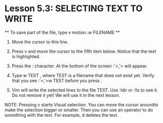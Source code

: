 # Lesson 5.3: SELECTING TEXT TO WRITE

** To save part of the file, type  v  motion  :w FILENAME **

1. Move the cursor to this line.

2. Press  v  and move the cursor to the fifth item below.  Notice that the text is highlighted.

3. Press the  :  character.  At the bottom of the screen  :'<,'> will appear.

4. Type  w TEST  , where TEST is a filename that does not exist yet.  Verify that you see  :'<,'>w TEST  before you press <ENTER>.

5. Vim will write the selected lines to the file TEST.  Use  :!dir  or  :!ls to see it.  Do not remove it yet!  We will use it in the next lesson.

NOTE:  Pressing  v  starts Visual selection.  You can move the cursor aroundto make the selection bigger or smaller.  Then you can use an operator to do something with the text.  For example,  d  deletes the text.

